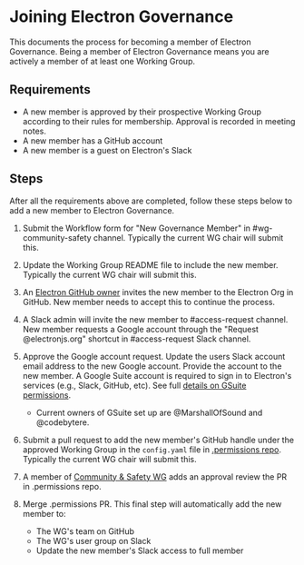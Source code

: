 # Joining Electron Governance

This documents the process for becoming a member of Electron Governance. Being a member of Electron Governance means you are actively a member of at least one Working Group.

## Requirements

* A new member is approved by their prospective Working Group according to their rules for membership. Approval is recorded in meeting notes.
* A new member has a GitHub account
* A new member is a guest on Electron's Slack

## Steps

After all the requirements above are completed, follow these steps below to add a new member to Electron Governance.

1. Submit the Workflow form for "New Governance Member" in #wg-community-safety channel. Typically the current WG chair will submit this.

2. Update the Working Group README file to include the new member. Typically the current WG chair will submit this.

3. An [Electron GitHub owner](./permissions.md#organization-owners) invites the new member to the Electron Org in GitHub. New member needs to accept this to continue the process.

4. A Slack admin will invite the new member to #access-request channel. New member requests a Google account through the "Request @electronjs.org" shortcut in #access-request Slack channel.

5. Approve the Google account request.  Update the users Slack account email address to the new Google account. Provide the account to the new member. A Google Suite account is required to sign in to Electron's services (e.g., Slack, GitHub, etc). See full [details on GSuite permissions](./permissions.md#gsuite).
    - Current owners of GSuite set up are @MarshallOfSound and @codebytere.

6. Submit a pull request to add the new member's GitHub handle under the approved Working Group in the `config.yaml` file in [.permissions repo](https://github.com/electron/.permissions/). Typically the current WG chair will submit this.

7. A member of [Community & Safety WG](../wg-community-safety/README.md#membership) adds an approval review the PR in .permissions repo.

8. Merge .permissions PR. This final step will automatically add the new member to:
    * The WG's team on GitHub
    * The WG's user group on Slack
    * Update the new member's Slack access to full member
